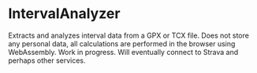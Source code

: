 # IntervalAnalyzer

Extracts and analyzes interval data from a GPX or TCX file. Does not store any personal data, all calculations are performed in the browser using WebAssembly. Work in progress. Will eventually connect to Strava and perhaps other services.
